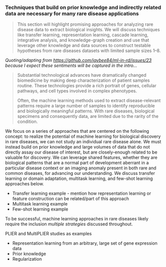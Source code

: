 ### Techniques that build on prior knowledge and indirectly related data are necessary for many rare disease applications

>This section will highlight promising approaches for analyzing rare disease data to extract biological insights. 
>We will discuss techniques like transfer learning, representation learning, cascade learning, integrative analysis, and knowledge-graph creation and use that leverage other knowledge and data sources to construct testable hypotheses from rare diseases datasets with limited sample sizes 1–8.

_Quoting/adapting from https://github.com/jaybee84/ml-in-rd/issues/23 because I expect these sentiments will be captured in the intro..._

> Substantial technological advances have dramatically changed biomedicine by making deep characterization of patient samples routine. 
> These technologies provide a rich portrait of genes, cellular pathways, and cell types involved in complex phenotypes.
> 
> Often, the machine learning methods used to extract disease-relevant patterns require a large number of samples to identify reproducible and biologically meaningful patterns. 
> With rare diseases, biological specimens and consequently data, are limited due to the rarity of the condition.

We focus on a series of approaches that are centered on the following concept: to realize the potential of machine learning for biological discovery in rare diseases, we can not study an individual rare disease alone.
We must instead build on prior knowledge and large volumes of data that do not directly assay our disease of interest, but are closely-enough related to be valuable for discovery.
We can leverage shared features, whether they are biological patterns that are a normal part of development aberrant in a particular disease context or an imaging anomaly present in both rare and common diseases, for advancing our understanding.
We discuss transfer learning or domain adaptation, multitask learning, and few-shot learning approaches below.

* Transfer learning example - mention how representation learning or feature construction can be related/part of this approach
* Multitask learning example
* Few-shot learning example

<!--The section I'm outlining below may need to be moved as the manuscript matures-->

To be successful, machine learning approaches in rare diseases likely require the inclusion _multiple strategies_ discussed throughout.

PLIER and MultiPLIER studies as examples 
* Representation learning from an arbitrary, large set of gene expression data
* Prior knowledge
* Regularization